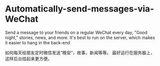 # Automatically-send-messages-via-WeChat
Send a message to your friends on a regular WeChat every day, "Good night," stories, news, and more. It's best to run on the server, which makes it easier to hang in the back-end

如何每天给朋友定时微信发送”晚安“，故事，新闻等等。
最好运行在服务器上，这样后台挂起来更方便。









